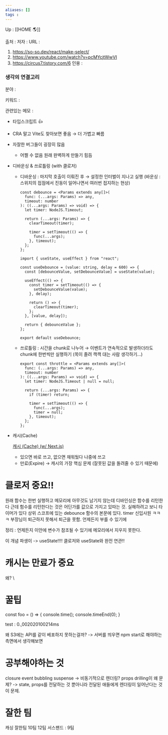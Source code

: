 ```yaml
---
aliases: []
tags : 
---
```

Up : [[HOME 🌎]]

출처 :
저자 :
URL : 
1. https://so-so.dev/react/make-select/
2. https://www.youtube.com/watch?v=pcMYcjtWwVI
3. https://circus7.tistory.com/6
인용 : 



### 생각의 연결고리
분야 :

키워드 :

관련있는 메모 :


-   타입스크립트 👍
    
-   CRA 말고 Vite도 찾아보면 좋음 → 더 가볍고 빠름
    
-   자잘한 버그들이 굉장히 많음
    -   어쩔 수 없음 원래 완벽하게 만들기 힘듬

-   디바운싱 & 쓰로틀링 (with 클로저)
    -   디바운싱 : 마지막 호출이 이뤄진 후 → 설정한 인터벌이 지나고 실행 (바운싱 : 스위치의 접점에서 진동이 일어나면서 여러번 접지하는 현상)



        ```tsx
        const debounce = <Params extends any[]>(
          func: (...args: Params) => any,
          timeout: number
        ): ((...args: Params) => void) => {
          let timer: NodeJS.Timeout;
        
          return (...args: Params) => {
            clearTimeout(timer);
        
            timer = setTimeout(() => {
              func(...args);
            }, timeout);
          };
        };
        ```
        
        ```tsx
        import { useState, useEffect } from "react";
        
        const useDebounce = (value: string, delay = 600) => {
          const [debounceValue, setDebounceValue] = useState(value);
        
          useEffect(() => {
            const timer = setTimeout(() => {
              setDebounceValue(value);
            }, delay);
        
            return () => {
              clearTimeout(timer);
            };
          }, [value, delay]);
        
          return { debounceValue };
        };
        
        export default useDebounce;
        ```
        
    -   쓰로틀링 : 시간을 chunk로 나누어 → 이벤트가 연속적으로 발생하더라도 chunk에 한번씩만 실행하기 (목이 졸려 캑캑 대는 사람 생각하기…)
        
        ```tsx
        export const throttle = <Params extends any[]>(
          func: (...args: Params) => any,
          timeout: number
        ): ((...args: Params) => void) => {
          let timer: NodeJS.Timeout | null = null;
        
          return (...args: Params) => {
            if (timer) return;
        
            timer = setTimeout(() => {
              func(...args);
              timer = null;
            }, timeout);
          };
        };
        ```
        
-   캐시(Cache)
    
    [캐시 (Cache) (w/ Next.js)](https://www.notion.so/Cache-w-Next-js-3f556192758f42e1a7215a21ae19e43b)
    
    -   있으면 바로 쓰고, 없으면 채워뒀다 나중에 쓰고
    -   만료(Expire) → 캐시의 가장 핵심 문제 (잘못된 값을 돌려줄 수 있기 때문에)



# 클로저 중요!! 
원래 함수는 한번 실행하고 메모리에 아무것도 남기지 않는데 디바인싱은 함수를 리턴한다 근데 험수를 리턴한다는 것은 어딘가를 값으로 가지고 있따는 것. 실해하려고 보니 타이머가 있다 상위 스코프에 있는 debounce 함수의 본문에 있다.
timer 신입사원 ㅋㅋㅋ 부장님이 퇴근하지 못해서 퇴근을 못함. 언제든지 부를 수 있기에 

정리 : 언제든지 이안에 변수가 참조될 수 있기에 메모리에서 지우지 못한다. 

이 개념 파생이 -> useState!!!! 
클로저와 useState와 완전 연관!! 

# 캐시는 만료가 중요
왜? \


# 꿀팁

const foo = () => {
	console.time();
	console.timeEnd(0);
}

test : 0.,002020100214ms


왜 S3에는 API를 같이 베포하지 못하는걸까? 
-> 서버를 띄우면 npm start로 해야하는 측면에서 생각해보면 

# 공부해야하는 것
 closure
 event bubbling 
 suspense -> 비동기적으로 렌더링? 
 props drilling이 왜 문제? -> state, props를 전달하는 것 뿐아니라 전달된 애들에게 렌더링이 일어난다는 것이 문제. 
 
 
 





# 잘한 팀 
캐싱 잘한팀 10팀 12팀
서스팬드 : 9팀 

